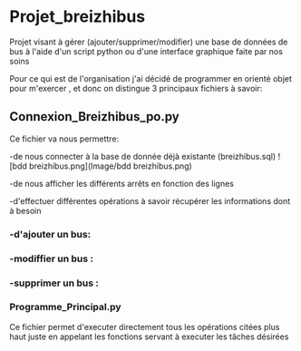 # Projet_breizhibus
Projet visant à gérer (ajouter/supprimer/modifier) une base de données de bus  à l'aide d'un script python ou d'une interface graphique faite par nos soins

Pour ce qui est de l'organisation j'ai décidé de programmer en orienté objet pour m'exercer , et donc on distingue 3 principaux fichiers à savoir:

## Connexion_Breizhibus_po.py 

Ce fichier va nous permettre: 

-de nous connecter à la base de donnée déjà existante (breizhibus.sql)
![bdd breizhibus.png](Image/bdd breizhibus.png)

-de nous afficher les différents arrêts en fonction des lignes 


-d'effectuer différentes opérations à savoir récupérer les informations dont à besoin 




  ### -d'ajouter un bus:


  ### -modiffier un  bus :


  ### -supprimer un bus :


### Programme_Principal.py

Ce fichier permet d'executer directement tous les opérations citées plus haut juste en appelant les fonctions servant à executer les tâches désirées

